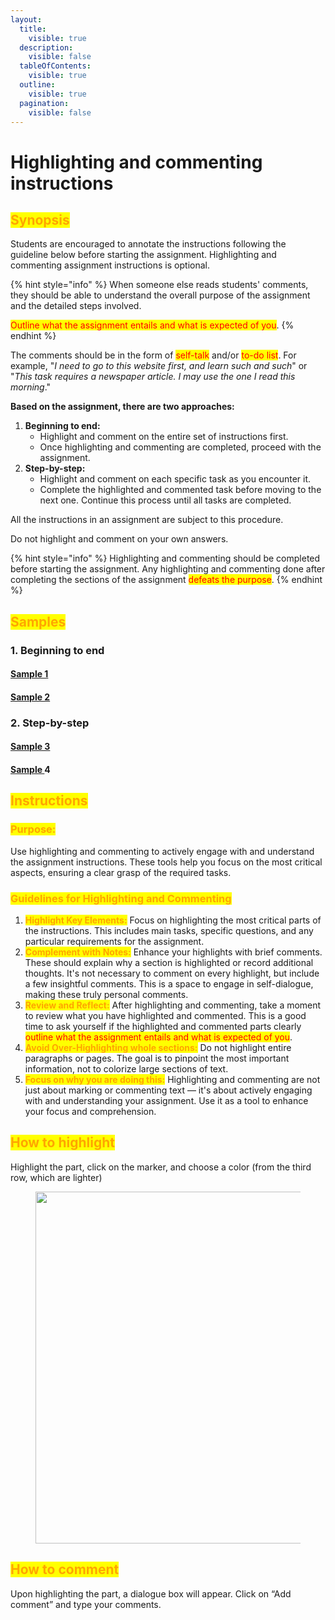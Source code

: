 ```yaml
---
layout:
  title:
    visible: true
  description:
    visible: false
  tableOfContents:
    visible: true
  outline:
    visible: true
  pagination:
    visible: false
---
```


# Highlighting and commenting instructions

## <mark style="color:orange;">Synopsis</mark>

Students are encouraged to annotate the instructions following the guideline below before starting the assignment. Highlighting and commenting assignment instructions is optional.

{% hint style="info" %}
When someone else reads students' comments, they should be able to understand the overall purpose of the assignment and the detailed steps involved.

<mark style="color:red;">Outline what the assignment entails and what is expected of you</mark>.
{% endhint %}

The comments should be in the form of <mark style="color:red;">self-talk</mark> and/or <mark style="color:red;">to-do list</mark>. For example, "_I need to go to this website first, and learn such and such_" or "_This task requires a newspaper article. I may use the one I read this morning_."

**Based on the assignment, there are two approaches:**

1. **Beginning to end:**
   * Highlight and comment on the entire set of instructions first.
   * Once highlighting and commenting are completed, proceed with the assignment.
2. **Step-by-step:**
   * Highlight and comment on each specific task as you encounter it.
   * Complete the highlighted and commented task before moving to the next one. Continue this process until all tasks are completed.

All the instructions in an assignment are subject to this procedure.&#x20;

Do not highlight and comment on your own answers.

{% hint style="info" %}
Highlighting and commenting should be completed before starting the assignment. Any highlighting and commenting done after completing the sections of the assignment <mark style="color:red;">defeats the purpose</mark>.
{% endhint %}

## <mark style="color:orange;">Samples</mark>

### 1. Beginning to end

#### [Sample 1](https://docs.google.com/document/d/1YOt2kMeGao4qJ54xuBdr2ZoRRJjFEWwV/edit?usp=sharing\&ouid=100179871492576617561\&rtpof=true\&sd=true)

#### [Sample 2](https://docs.google.com/document/d/1qPHry76M5NxCfCcdGoTbN9LobWBaj64K/edit?usp=sharing\&ouid=100179871492576617561\&rtpof=true\&sd=true)

### 2. Step-by-step&#x20;

#### [Sample 3](https://docs.google.com/document/d/1kmMEiGQDtZFmSiCW_nvS3EaYGgPV5Mka/edit?usp=sharing\&ouid=100179871492576617561\&rtpof=true\&sd=true)

#### [Sample ](https://docs.google.com/document/d/1kmMEiGQDtZFmSiCW_nvS3EaYGgPV5Mka/edit?usp=sharing\&ouid=100179871492576617561\&rtpof=true\&sd=true)4

## <mark style="color:orange;">**Instructions**</mark>

### <mark style="color:orange;">**Purpose:**</mark>&#x20;

Use highlighting and commenting to actively engage with and understand the assignment instructions. These tools help you focus on the most critical aspects, ensuring a clear grasp of the required tasks.

### <mark style="color:orange;">**Guidelines for Highlighting and Commenting**</mark>

1. <mark style="color:orange;">**Highlight Key Elements:**</mark> Focus on highlighting the most critical parts of the instructions. This includes main tasks, specific questions, and any particular requirements for the assignment.
2. <mark style="color:orange;">**Complement with Notes:**</mark> Enhance your highlights with brief comments. These should explain why a section is highlighted or record additional thoughts. It's not necessary to comment on every highlight, but include a few insightful comments. This is a space to engage in self-dialogue, making these truly personal comments.
3. <mark style="color:orange;">**Review and Reflect:**</mark> After highlighting and commenting, take a moment to review what you have highlighted and commented. This is a good time to ask yourself if the highlighted and commented parts clearly <mark style="color:red;">outline what the assignment entails and what is expected of you</mark>.
4. <mark style="color:orange;">**Avoid Over-Highlighting whole sections:**</mark> Do not highlight entire paragraphs or pages. The goal is to pinpoint the most important information, not to colorize large sections of text.
5. <mark style="color:orange;">**Focus on why you are doing this:**</mark> Highlighting and commenting are not just about marking or commenting text — it's about actively engaging with and understanding your assignment. Use it as a tool to enhance your focus and comprehension.

## <mark style="color:orange;">How to highlight</mark>

Highlight the part, click on the marker, and choose a color (from the third row, which are lighter)

<figure><img src="https://lh7-us.googleusercontent.com/oGtHUAP8eEOfES1Vsx0Syyv22Z_Po8Eq9vZCyEpNg_TsW1jCYXWV7xVQe1oPgjvYXvUaqaBWBmBOjb83aERm_uPAAeqwFnsmITHpIIdWL9buBR6QEdQ31i1CjB7mWw3LWbSPKWKleoB5OLhfWUopssIWD0GEel-xUaJeYbc3tYasG7yM_IsGyMpBhjd85w" alt="" width="563"><figcaption></figcaption></figure>

## <mark style="color:orange;">How to comment</mark>

Upon highlighting the part, a dialogue box will appear. Click on “Add comment” and type your comments.

<figure><img src="https://lh7-us.googleusercontent.com/RAnXEBkyZjUWP3NCgpgIWrr_Ys_oC33UKY97d2fDoDrliSB1ZndLOa4NwuTO5sQpf-Dqz2M_xJm5eL7ZDJI1osBrnbSeye_0LjMKOIh4h6HtlRWpGmzpuVk4uO55Mwjs5tb_C2w9HJ6PG4YvFAb4OFi88liQLRb_BNLSQBpwXpp78ADONfJsyKrKlTQtGg" alt=""><figcaption></figcaption></figure>

